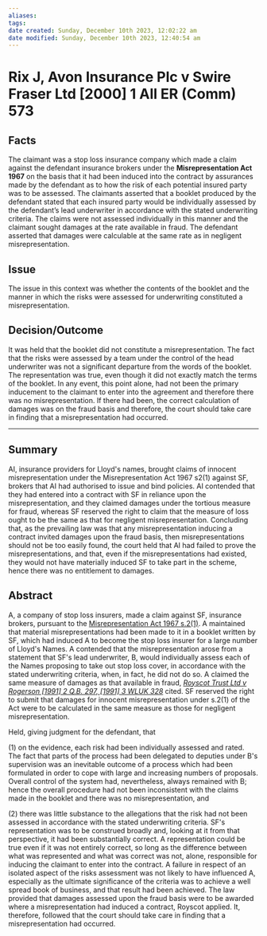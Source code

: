 ```yaml
---
aliases: 
tags: 
date created: Sunday, December 10th 2023, 12:02:22 am
date modified: Sunday, December 10th 2023, 12:40:54 am
---
```


# Rix J, Avon Insurance Plc v Swire Fraser Ltd [2000] 1 All ER (Comm) 573

## Facts

The claimant was a stop loss insurance company which made a claim against the defendant insurance brokers under the **Misrepresentation Act 1967** on the basis that it had been induced into the contract by assurances made by the defendant as to how the risk of each potential insured party was to be assessed. The claimants asserted that a booklet produced by the defendant stated that each insured party would be individually assessed by the defendant’s lead underwriter in accordance with the stated underwriting criteria. The claims were not assessed individually in this manner and the claimant sought damages at the rate available in fraud. The defendant asserted that damages were calculable at the same rate as in negligent misrepresentation.

## Issue

The issue in this context was whether the contents of the booklet and the manner in which the risks were assessed for underwriting constituted a misrepresentation.

## Decision/Outcome

It was held that the booklet did not constitute a misrepresentation. The fact that the risks were assessed by a team under the control of the head underwriter was not a significant departure from the words of the booklet. The representation was true, even though it did not exactly match the terms of the booklet. In any event, this point alone, had not been the primary inducement to the claimant to enter into the agreement and therefore there was no misrepresentation. If there had been, the correct calculation of damages was on the fraud basis and therefore, the court should take care in finding that a misrepresentation had occurred.

---

## Summary

AI, insurance providers for Lloyd's names, brought claims of innocent misrepresentation under the Misrepresentation Act 1967 s2(1) against SF, brokers that AI had authorised to issue and bind policies. AI contended that they had entered into a contract with SF in reliance upon the misrepresentation, and they claimed damages under the tortious measure for fraud, whereas SF reserved the right to claim that the measure of loss ought to be the same as that for negligent misrepresentation. Concluding that, as the prevailing law was that any misrepresentation inducing a contract invited damages upon the fraud basis, then misrepresentations should not be too easily found, the court held that AI had failed to prove the misrepresentations, and that, even if the misrepresentations had existed, they would not have materially induced SF to take part in the scheme, hence there was no entitlement to damages.

## Abstract

A, a company of stop loss insurers, made a claim against SF, insurance brokers, pursuant to the [Misrepresentation Act 1967 s.2(1)](https://uk.westlaw.com/Document/ICA020840E44811DA8D70A0E70A78ED65/View/FullText.html?originationContext=document&transitionType=DocumentItem&ppcid=9db4d675b41a415cb9071b813a8de271&contextData=(sc.Default)). A maintained that material misrepresentations had been made to it in a booklet written by SF, which had induced A to become the stop loss insurer for a large number of Lloyd's Names. A contended that the misrepresentation arose from a statement that SF's lead underwriter, B, would individually assess each of the Names proposing to take out stop loss cover, in accordance with the stated underwriting criteria, when, in fact, he did not do so. A claimed the same measure of damages as that available in fraud, _[Royscot Trust Ltd v Rogerson [1991] 2 Q.B. 297, [1991] 3 WLUK 328](https://uk.westlaw.com/Document/I908D8730E42811DA8FC2A0F0355337E9/View/FullText.html?originationContext=document&transitionType=DocumentItem&ppcid=9db4d675b41a415cb9071b813a8de271&contextData=(sc.Default))_ cited. SF reserved the right to submit that damages for innocent misrepresentation under s.2(1) of the Act were to be calculated in the same measure as those for negligent misrepresentation.

Held, giving judgment for the defendant, that

(1) on the evidence, each risk had been individually assessed and rated. The fact that parts of the process had been delegated to deputies under B's supervision was an inevitable outcome of a process which had been formulated in order to cope with large and increasing numbers of proposals. Overall control of the system had, nevertheless, always remained with B; hence the overall procedure had not been inconsistent with the claims made in the booklet and there was no misrepresentation, and

(2) there was little substance to the allegations that the risk had not been assessed in accordance with the stated underwriting criteria. SF's representation was to be construed broadly and, looking at it from that perspective, it had been substantially correct. A representation could be true even if it was not entirely correct, so long as the difference between what was represented and what was correct was not, alone, responsible for inducing the claimant to enter into the contract. A failure in respect of an isolated aspect of the risks assessment was not likely to have influenced A, especially as the ultimate significance of the criteria was to achieve a well spread book of business, and that result had been achieved. The law provided that damages assessed upon the fraud basis were to be awarded where a misrepresentation had induced a contract, Royscot applied. It, therefore, followed that the court should take care in finding that a misrepresentation had occurred.
